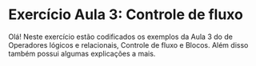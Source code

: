 # Exercício Aula 3: Controle de fluxo

Olá! Neste exercício estão codificados os exemplos da Aula 3 do de Operadores lógicos e relacionais, Controle de fluxo e Blocos. Além disso também possui algumas explicações a mais.
